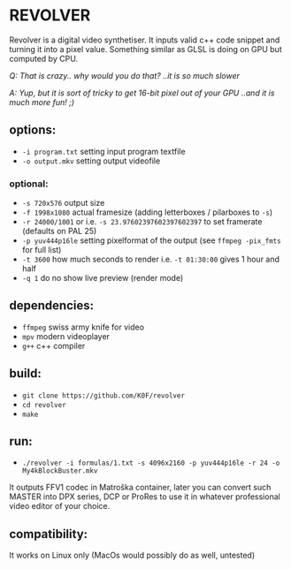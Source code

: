 # REVOLVER

  Revolver is a digital video synthetiser. It inputs valid c++ code snippet and turning it into a pixel value. Something similar as GLSL is doing on GPU but computed by CPU. 

  _Q: That is crazy.. why would you do that? ..it is so much slower_
  
  _A: Yup, but it is sort of tricky to get 16-bit pixel out of your GPU ..and it is much more fun! ;)_

## options:

  - ```-i program.txt``` setting input program textfile
  - ```-o output.mkv``` setting output videofile

### optional:

  - ```-s 720x576``` output size
  - ```-f 1998x1080``` actual framesize (adding letterboxes / pilarboxes to ```-s```)
  - ```-r 24000/1001``` or i.e. ```-s 23.97602397602397602397``` to set framerate (defaults on PAL 25)
  - ```-p yuv444p16le``` setting pixelformat of the output (see ```ffmpeg -pix_fmts``` for full list)
  - ```-t 3600``` how much seconds to render i.e. ```-t 01:30:00``` gives 1 hour and half
  - ```-q 1``` do no show live preview (render mode)

## dependencies:

  - ```ffmpeg``` swiss army knife for video
  - ```mpv``` modern videoplayer
  - ```g++``` c++ compiler

## build:

  - ```git clone https://github.com/K0F/revolver```
  - ```cd revolver```
  - ```make```

## run:

  - ```./revolver -i formulas/1.txt -s 4096x2160 -p yuv444p16le -r 24 -o My4kBlockBuster.mkv```
 
  It outputs FFV1 codec in Matroška container, later you can convert such MASTER into DPX series, DCP or ProRes to use it in whatever professional video editor of your choice.

## compatibility:

  It works on Linux only (MacOs would possibly do as well, untested)
